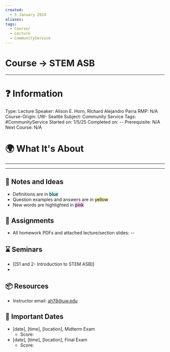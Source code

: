 ```yaml
---
created:
  - 5 January 2024
aliases: 
tags:
  - Course/
  - Lecture
  - CommunityService
---
```


# Course -> STEM ASB

---
# ❓ Information
Type: Lecture
Speaker: Alison E. Horn, Richard Alejandro Parra
RMP: N/A
Course-Origin: UW- Seattle
Subject: Community Service
Tags: #CommunityService 
Started on: 1/5/25
Completed on: --
Prerequisite: N/A
Next Course: N/A

# 🌍 What It's About

- --
---

## 📜 Notes and Ideas
- Definitions are in <mark style="background: #ABF7F7A6;">blue</mark>
- Question examples and answers are in <mark style="background: #FFF3A3A6;">yellow</mark>
- New words are highlighted in <mark style="background: #FFB8EBA6;">pink</mark>

## 🎯 Assignments
- All homework PDFs and attached lecture/section slides: --
## ⌛ Seminars
- [[S1 and 2- Introduction to STEM ASB]]
- 


## 📦 Resources
- Instructor email: [ah78@uw.edu](mailto:ah78@uw.edu)


## 📅 Important Dates
- [date], [time], [location], Midterm Exam
	- Score: 
- [date], [time], [location], Final Exam
	- Score: 